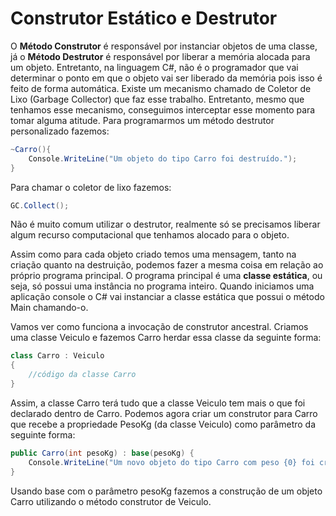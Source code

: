 # Construtor Estático e Destrutor
O **Método Construtor** é responsável por instanciar objetos de uma classe, já o **Método Destrutor** é responsável por liberar a memória alocada para um objeto. Entretanto, na linguagem C#, não é o programador que vai determinar o ponto em que o objeto vai ser liberado da memória pois isso é feito de forma automática. Existe um mecanismo chamado de Coletor de Lixo (Garbage Collector) que faz esse trabalho. Entretanto, mesmo que tenhamos esse mecanismo, conseguimos interceptar esse momento para tomar alguma atitude. Para programarmos um método destrutor personalizado fazemos:
```cs
~Carro(){
    Console.WriteLine("Um objeto do tipo Carro foi destruído.");
}
```
Para chamar o coletor de lixo fazemos:
```cs
GC.Collect();
```
Não é muito comum utilizar o destrutor, realmente só se precisamos liberar algum recurso computacional que tenhamos alocado para o objeto.

Assim como para cada objeto criado temos uma mensagem, tanto na criação quanto na destruição, podemos fazer a mesma coisa em relação ao próprio programa principal. O programa principal é uma **classe estática**, ou seja, só possui uma instância no programa inteiro. Quando iniciamos uma aplicação console o C# vai instanciar a classe estática que possui o método Main chamando-o.

Vamos ver como funciona a invocação de construtor ancestral. Criamos uma classe Veiculo e fazemos Carro herdar essa classe da seguinte forma:
```cs
class Carro : Veiculo
{
    //código da classe Carro
}
```
Assim, a classe Carro terá tudo que a classe Veiculo tem mais o que foi declarado dentro de Carro. Podemos agora criar um construtor para Carro que recebe a propriedade PesoKg (da classe Veiculo) como parâmetro da seguinte forma:
```cs
public Carro(int pesoKg) : base(pesoKg) {
    Console.WriteLine("Um novo objeto do tipo Carro com peso {0} foi criado.",this.PesoKg);
}
```
Usando base com o parâmetro pesoKg fazemos a construção de um objeto Carro utilizando o método construtor de Veiculo.